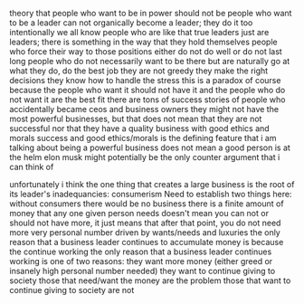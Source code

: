 theory that people who want to be in power should not be
people who want to be a leader can not organically become a leader; they do it too intentionally
  we all know people who are like that
true leaders just are leaders; there is something in the way that they hold themselves
people who force their way to those positions either do not do well or do not last long
people who do not necessarily want to be there but are naturally go at what they do, do the best job
  they are not greedy
  they make the right decisions
  they know how to handle the stress
this is a paradox of course because the people who want it should not have it and the people who do not want it are the best fit
there are tons of success stories of people who accidentally became ceos and business owners
  they might not have the most powerful businesses, but that does not mean that they are not successful nor that they have a quality business with good ethics and morals
  success and good ethics/morals is the defining feature that i am talking about
  being a powerful business does not mean a good person is at the helm
  elon musk might potentially be the only counter argument that i can think of

unfortunately i think the one thing that creates a large business is the root of its leader's inadequancies: consumerism
Need to establish two things here:
  without consumers there would be no business
  there is a finite amount of money that any one given person needs
    doesn't mean you can not or should not have more, it just means that after that point, you do not need more
      very personal number driven by wants/needs and luxuries
the only reason that a business leader continues to accumulate money is because the continue working
  the only reason that a business leader continues working is one of two reasons:
    they want more money (either greed or insanely high personal number needed)
    they want to continue giving to society
  those that need/want the money are the problem
  those that want to continue giving to society are not